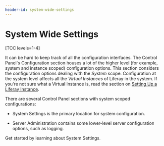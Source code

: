 ```yaml
---
header-id: system-wide-settings
---
```


# System Wide Settings

[TOC levels=1-4]

It can be hard to keep track of all the configuration interfaces. The Control
Panel's Configuration section houses a lot of the higher level (for example,
system and instance scoped) configuration options. This section considers the
configuration options dealing with the *System* scope. Configuration at the
system level affects all the *Virtual Instances* of Liferay in the system. If
you're not sure what a Virtual Instance is, read the section on
[Setting Up a Liferay Instance](/docs/7-2/user/-/knowledge_base/u/setting-up-a-virtual-instance).

There are several Control Panel sections with system scoped configurations:

- System Settings is the primary location for system configuration.

- Server Administration contains some lower-level server configuration options, such
  as logging.

Get started by learning about System Settings.
